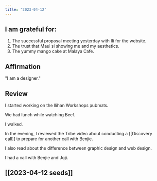 ```yaml
---
title: "2023-04-12"
---
```

## I am grateful for:
1. The successful proposal meeting yesterday with Ili for the website.
2. The trust that Maui si showing me and my aesthetics.
3. The yummy mango cake at Malaya Cafe.

## Affirmation

"I am a designer."

## Review

I started working on the Ilihan Workshops pubmats.

We had lunch while watching Beef.

I walked.

In the evening, I reviewed the Tribe video about conducting a [[Discovery call]] to prepare for another call with Benjie.

I also read about the difference between graphic design and web design.

I had a call with Benjie and Joji.

## [[2023-04-12 seeds]]